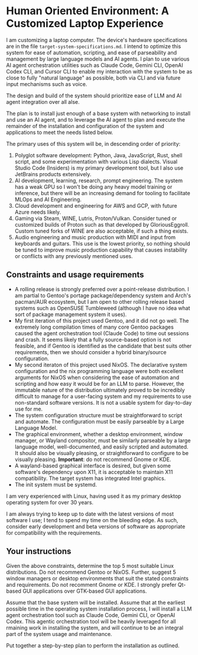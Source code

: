 # Human Oriented Environment: A Customized Laptop Experience

I am customizing a laptop computer. The device's hardware specifications are in the file `target-system-specifications.md`. I intend to optimize this system for ease of automation, scripting, and ease of parseability and management by large language models and AI agents. I plan to use various AI agent orchestration utilities such as Claude Code, Gemini CLI, OpenAI Codex CLI, and Cursor CLI to enable my interaction with the system to be as close to fully "natural language" as possible, both via CLI and via future input mechanisms such as voice.

The design and build of the system should prioritize ease of LLM and AI agent integration over all alse.  

The plan is to install just enough of a base system with networking to install and use an AI agent, and to leverage the AI agent to plan and execute the remainder of the installation and configuration of the system and applications to meet the needs listed below.  

The primary uses of this system will be, in descending order of priority:  

1. Polyglot software development: Python, Java, JavaScript, Rust, shell script, and some experimentation with various Lisp dialects. Visual Studio Code (Insiders) is my primary development tool, but I also use JetBrains products extensively.
2. AI development, learning, research, prompt engineering. The system has a weak GPU so I won't be doing any heavy model training or inference, but there will be an increasing demand for tooling to facilitate MLOps and AI Engineering.
3. Cloud development and engineering for AWS and GCP, with future Azure needs likely.
4. Gaming via Steam, WINE, Lutris, Proton/Vulkan. Consider tuned or customized builds of Proton such as that developed by GloriousEggroll. Custom tuned forks of WINE are also acceptable, if such a thing exists.
5. Audio engineering and music production with MIDI and input from keyboards and guitars. This use is the lowest priority, so nothing should be tuned to improve music production capability that causes instability or conflicts with any previously mentioned uses.

## Constraints and usage requirements

- A rolling release is strongly preferred over a point-release distribution. I am partial to Gentoo's portage package/dependency system and Arch's pacman/AUR ecosystem, but I am open to other rolling release based systems such as OpenSUSE Tumbleweed (although I have no idea what sort of package management system it uses).
- My first iteration of this project used Gentoo, and it did not go well. The extremely long compilation times of many core Gentoo packages caused the agent orchestration tool (Claude Code) to time out sessions and crash. It seems likely that a fully source-based option is not feasible, and if Gentoo is identified as the candidate that best suits other requirements, then we should consider a hybrid binary/source configuration.
- My second iteraton of this project used NixOS. The declarative system configuration and the nix programming language were both excellent arguments for NixOS when considering the ease of automation and scripting and how easy it would be for an LLM to parse. However, the immutable nature of the distribution ultimately proved to be incredibly difficult to manage for a user-facing system and my requirements to use non-standard software versions. It is not a usable system for day-to-day use for me.
- The system configuration structure must be straightforward to script and automate. The configuration must be easily parseable by a Large Language Model.
- The graphical environment, whether a desktop environment, window manager, or Wayland compositor, must be similarly parseable by a large language model, well-documented, and easily scripted and automated. It should also be visually pleasing, or straightforward to configure to be visually pleasing. **Important**: do not recommend Gnome or KDE.
- A wayland-based graphical interface is desired, but given some software's dependency upon X11, it is acceptable to maintain X11 compatibility. The target system has integrated Intel graphics.
- The init system must be systemd.

I am very experienced with Linux, having used it as my primary desktop operating system for over 30 years.  

I am always trying to keep up to date with the latest versions of most software I use; I tend to spend my time on the bleeding edge. As such, consider early development and beta versions of software as appropriate for compatibility with the requirements.

## Your instructions

Given the above constraints, determine the top 5 most suitable Linux distributions. Do not recommend Gentoo or NixOS. Further, suggest 5 window managers or desktop environments that suit the stated constraints and requirements. Do not recomment Gnome or KDE. I strongly prefer Qt-based GUI applications over GTK-based GUI applications.

Assume that the base system will be installed. Assume that at the earliest possible time in the operating system installation process, I will install a LLM agent orchestration tool such as Claude Code, Gemini CLI, or OpenAI Codex. This agentic orchestration tool will be heavily leveraged for all rmaining work in installing the system, and will continue to be an integral part of the system usage and maintenance.

Put together a step-by-step plan to perform the installation as outlined.
